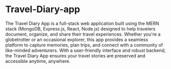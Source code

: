 # Travel-Diary-app
The Travel Diary App is a full-stack web application built using the MERN stack (MongoDB, Express.js, React, Node.js) designed to help travelers document, organize, and share their travel experiences. Whether you're a globetrotter or an occasional explorer, this app provides a seamless platform to capture memories, plan trips, and connect with a community of like-minded adventurers. With a user-friendly interface and robust backend, the Travel Diary App ensures your travel stories are preserved and accessible anytime, anywhere.
